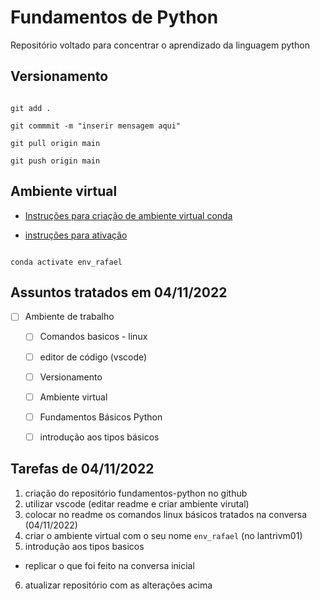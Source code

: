 # Fundamentos de Python


Repositório voltado para concentrar o aprendizado da linguagem python

## Versionamento

```

git add .

git commmit -m "inserir mensagem aqui"

git pull origin main

git push origin main

```
## Ambiente virtual

- [Instruções para criação de ambiente virtual conda](https://labriunesp.org/docs/projetos/ensino/ambiente/conda#instru%C3%A7%C3%B5es-para-primeira-utiliza%C3%A7%C3%A3o)

- [instruções para ativação](https://labriunesp.org/docs/projetos/ensino/ambiente/conda#ativa%C3%A7%C3%A3o-do-ambiente-virtual)

```

conda activate env_rafael 

```


## Assuntos tratados em 04/11/2022

- [ ] Ambiente de trabalho
  - [ ] Comandos basicos - linux
  - [ ] editor de código (vscode)
  - [ ] Versionamento
  - [ ] Ambiente virtual

  - [ ] Fundamentos Básicos Python
   - [ ] introdução aos tipos básicos


## Tarefas de 04/11/2022

1. criação do repositório fundamentos-python no github
2. utilizar vscode (editar readme e criar ambiente virutal)
3. colocar no readme os comandos linux básicos tratados na conversa (04/11/2022)
4. criar o ambiente virtual com o seu nome `env_rafael` (no lantrivm01)
5. introdução aos tipos basicos
  - replicar o que foi feito na conversa inicial
6. atualizar repositório com as alterações acima
